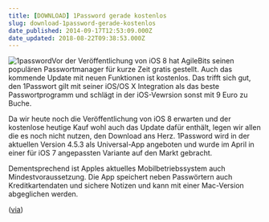```yaml
---
title: [DOWNLOAD] 1Password gerade kostenlos
slug: download-1password-gerade-kostenlos
date_published: 2014-09-17T12:53:09.000Z
date_updated: 2018-08-22T09:38:53.000Z
---
```


![1password](//picdump.thafaker.de/2014/09/1password-100x100.jpg)Vor der Veröffentlichung von iOS 8 hat AgileBits seinen populären Passwortmanager für kurze Zeit gratis gestellt. Auch das kommende Update mit neuen Funktionen ist kostenlos. Das trifft sich gut, den 1Passwort gilt mit seiner iOS/OS X Integration als das beste Passwortprogramm und schlägt in der iOS-Vewrsion sonst mit 9 Euro zu Buche. 

Da wir heute noch die Veröffentlichung von iOS 8 erwarten und der kostenlose heutige Kauf wohl auch das Update dafür enthält, legen wir allen die es noch nicht nutzen, den Download ans Herz. 1Password wird in der aktuellen Version 4.5.3 als Universal-App angeboten und wurde im April in einer für iOS 7 angepassten Variante auf den Markt gebracht.

Dementsprechend ist Apples aktuelles Mobilbetriebssystem auch Mindestvoraussetzung. Die App speichert neben Passwörtern auch Kreditkartendaten und sichere Notizen und kann mit einer Mac-Version abgeglichen werden.

([via](http://www.heise.de/mac-and-i/meldung/1Password-fuer-iOS-aktuell-kostenlos-2393266.html))
